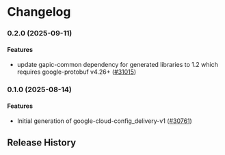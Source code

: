 # Changelog

### 0.2.0 (2025-09-11)

#### Features

* update gapic-common dependency for generated libraries to 1.2 which requires google-protobuf v4.26+ ([#31015](https://github.com/googleapis/google-cloud-ruby/issues/31015)) 

### 0.1.0 (2025-08-14)

#### Features

* Initial generation of google-cloud-config_delivery-v1 ([#30761](https://github.com/googleapis/google-cloud-ruby/issues/30761)) 

## Release History
